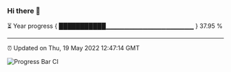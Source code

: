 ### Hi there 👋

⏳ Year progress { ███████████▁▁▁▁▁▁▁▁▁▁▁▁▁▁▁▁▁▁▁ } 37.95 %

---

⏰ Updated on Thu, 19 May 2022 12:47:14 GMT

![Progress Bar CI](https://github.com/ZhaoGui/ZhaoGui/workflows/Progress%20Bar%20CI/badge.svg)
